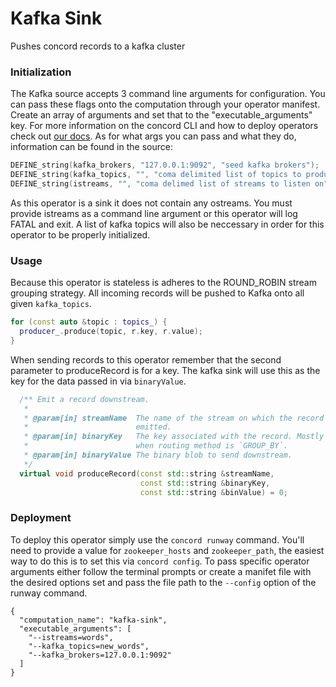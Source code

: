 # Kafka Sink
Pushes concord records to a kafka cluster

### Initialization

The Kafka source accepts 3 command line arguments for configuration. You can pass
these flags onto the computation through your operator manifest. Create an array of
arguments and set that to the "executable_arguments" key. For more information on
the concord CLI and how to deploy operators check out
[our docs](http://concord.io/docs/tutorials/cli.html#computation-json-manifest).
As for what args you can pass and what they do, information can be found in the source:

```cpp
DEFINE_string(kafka_brokers, "127.0.0.1:9092", "seed kafka brokers");
DEFINE_string(kafka_topics, "", "coma delimited list of topics to produce to");
DEFINE_string(istreams, "", "coma delimed list of streams to listen on");
```
As this operator is a sink it does not contain any ostreams. You must provide istreams
as a command line argument or this operator will log FATAL and exit. A list of kafka topics
will also be neccessary in order for this operator to be properly initialized. 

### Usage

Because this operator is stateless is adheres to the ROUND_ROBIN stream grouping strategy.
All incoming records will be pushed to Kafka onto all given `kafka_topics`. 

```cpp
for (const auto &topic : topics_) {
  producer_.produce(topic, r.key, r.value);
}
```

When sending records to this operator remember that the second parameter to produceRecord 
is for a key. The kafka sink will use this as the key for the data passed in via 
`binaryValue`.

```cpp
  /** Emit a record downstream.
   *
   * @param[in] streamName  The name of the stream on which the record should be
   *                        emitted.
   * @param[in] binaryKey   The key associated with the record. Mostly relevant
   *                        when routing method is `GROUP_BY`.
   * @param[in] binaryValue The binary blob to send downstream.
   */
  virtual void produceRecord(const std::string &streamName,
                             const std::string &binaryKey,
                             const std::string &binValue) = 0;
```

### Deployment

To deploy this operator simply use the `concord runway` command. You'll need to provide
a value for `zookeeper_hosts` and `zookeeper_path`, the easiest way to do this is to set
this via `concord config`. To pass specific operator arguments either follow the terminal
prompts or create a manifet file with the desired options set and pass the file path to
the `--config` option of the runway command.

```
{
  "computation_name": "kafka-sink",
  "executable_arguments": [
    "--istreams=words",
    "--kafka_topics=new_words",
    "--kafka_brokers=127.0.0.1:9092"
  ]
}
```
